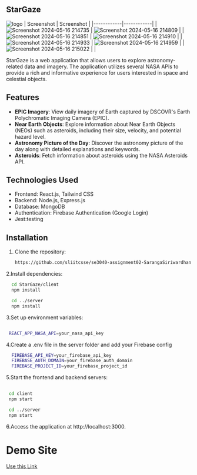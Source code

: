 
## StarGaze

![logo](https://github.com/sliitcsse/se3040-assignment02-SarangaSiriwardhana9/assets/99233703/29c6bc8e-95a1-4b09-973b-a043c86dfb9c)
| Screenshot | Screenshot |
|------------|------------|
| ![Screenshot 2024-05-16 214735](https://github.com/SarangaSiriwardhana9/StarGraze/assets/99233703/7e09c768-661f-4395-829c-2d95abe90f5c) | ![Screenshot 2024-05-16 214809](https://github.com/SarangaSiriwardhana9/StarGraze/assets/99233703/d24635b2-26cb-4640-bf54-a75d76bf7732) |
| ![Screenshot 2024-05-16 214851](https://github.com/SarangaSiriwardhana9/StarGraze/assets/99233703/daa4362e-f5fc-4291-87a3-dd9e5d8bff5e) | ![Screenshot 2024-05-16 214910](https://github.com/SarangaSiriwardhana9/StarGraze/assets/99233703/ffc0e716-95ca-4fbb-8004-9d4c56bfee0f) |
| ![Screenshot 2024-05-16 214933](https://github.com/SarangaSiriwardhana9/StarGraze/assets/99233703/3499c0f2-50fe-4704-b9bb-12583ef1f8a4) | ![Screenshot 2024-05-16 214959](https://github.com/SarangaSiriwardhana9/StarGraze/assets/99233703/b5de2f2b-b405-4dba-89a5-2583bc50d072) |
| ![Screenshot 2024-05-16 215022](https://github.com/SarangaSiriwardhana9/StarGraze/assets/99233703/6dda1623-1d4c-49be-a6a3-4e80040a7058) |              |


StarGaze is a web application that allows users to explore astronomy-related data and imagery. The application utilizes several NASA APIs to provide a rich and informative experience for users interested in space and celestial objects.

## Features

- **EPIC Imagery**: View daily imagery of Earth captured by DSCOVR's Earth Polychromatic Imaging Camera (EPIC).
- **Near Earth Objects**: Explore information about Near Earth Objects (NEOs) such as asteroids, including their size, velocity, and potential hazard level.
- **Astronomy Picture of the Day**: Discover the astronomy picture of the day along with detailed explanations and keywords.
- **Asteroids**: Fetch information about asteroids using the NASA Asteroids API.

## Technologies Used

- Frontend: React.js, Tailwind CSS
- Backend: Node.js, Express.js
- Database: MongoDB
- Authentication: Firebase Authentication (Google Login)
- Jest:testing

## Installation

1. Clone the repository:

   ```bash
   https://github.com/sliitcsse/se3040-assignment02-SarangaSiriwardhana9.git
   ```

2.Install dependencies:

  ```bash
    cd StarGaze/client
    npm install

    cd ../server
    npm install
  ```

3.Set up environment variables:

   ```bash

    REACT_APP_NASA_API=your_nasa_api_key
 ```
4.Create a .env file in the server folder and add your Firebase config

  ```bash
    FIREBASE_API_KEY=your_firebase_api_key
    FIREBASE_AUTH_DOMAIN=your_firebase_auth_domain
    FIREBASE_PROJECT_ID=your_firebase_project_id
  ```
5.Start the frontend and backend servers:

   ```bash
    
    cd client
    npm start

    cd ../server
    npm start

   ```
6.Access the application at http://localhost:3000.


# Demo Site 
[Use this Link](https://stargraze-deploy.onrender.com)
